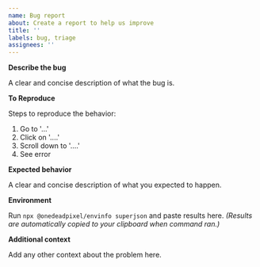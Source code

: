 ```yaml
---
name: Bug report
about: Create a report to help us improve
title: ''
labels: bug, triage
assignees: ''
---
```


**Describe the bug**

A clear and concise description of what the bug is.

**To Reproduce**

Steps to reproduce the behavior:

1. Go to '...'
2. Click on '....'
3. Scroll down to '....'
4. See error

**Expected behavior**

A clear and concise description of what you expected to happen.

**Environment**

Run `npx @onedeadpixel/envinfo superjson` and paste results here. _(Results are automatically copied to your clipboard when command ran.)_

**Additional context**

Add any other context about the problem here.
